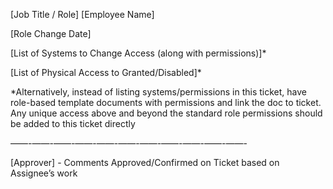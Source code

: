 [Job Title / Role]
[Employee Name]

[Role Change Date]

[List of Systems to Change Access (along with permissions)]\*

[List of Physical Access to Granted/Disabled]\*

\*Alternatively, instead of listing systems/permissions in this ticket, have role-based template documents with permissions and link the doc to ticket. Any unique access above and beyond the standard role permissions should be added to this ticket directly

——-——-——-——-——-——-——-——-——-——-——-

[Approver] - Comments Approved/Confirmed on Ticket based on Assignee’s work

